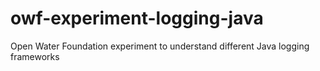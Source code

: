 # owf-experiment-logging-java
Open Water Foundation experiment to understand different Java logging frameworks
